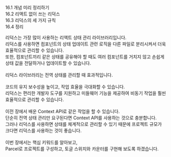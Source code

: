 16.1 개념 미리 정리하기  <br/>
16.2 리액트 없이 쓰는 리덕스  <br/>
16.3 리덕스의 세 가지 규칙  <br/>
16.4 정리  <br/>

리덕스는 가장 많이 사용하는 리액트 상태 관리 라이브러리입니다.  <br/>
리덕스를 사용하면 컴포넌트의 상태 업데이트 관련 로직을 다른 파일로 분리시켜서 더욱 효율적으로 관리할 수 있습니다.  <br/>
또한, 컴포넌트끼리 같은 상태를 공유해야 할 때도 여러 컴포넌트를 거치지 않고 손쉽게 상태 값을 전달하거나 업데이트할 수 있습니다.  <br/>
 <br/>
리덕스 라이브러리는 전역 상태를 관리할 때 효과적입니다.  <br/>
 <br/>
코드의 유지 보수성을 높이고, 작업 효율을 극대화할 수 있습니다.  <br/>
리덕스는 편리한 개발자 도구를 지원하고 미들웨어 기능을 제공하여 비동기 작업을 훨씬 효율적으로 관리할 수 있습니다. <br/>
 <br/>
이전 장에서 배운 Context API로 같은 작업을 할 수 있습니다.  <br/>
단순히 전역 상태 관리만 요구된다면 Context API를 사용하는 것으로 충분합니다.  <br/>
그러나 리덕스를 사용하면 상태를 체계적으로 관리할 수 있기 때문에 프로젝트 규모가 크다면 리덕스를 사용하는 것이 좋습니다. <br/>
 <br/>
이번 장에서는 핵심 키워드를 알아보고,  <br/>
Parcel로 프로젝트를 구성하고, 토글 스위치와 카운터를 구현해 보도록 하겠습니다. <br/>
